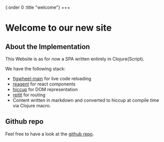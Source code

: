 {:order 0
 :title "welcome"}
+++

# Welcome to our new site

## About the Implementation

This Website is as for now a SPA written entirely in Clojure(Script).

We have the following stack:
- [figwheel-main](https://figwheel.org/) for live code reloading
- [reagent](https://github.com/reagent-project/reagent) for react components
- [hiccup](https://github.com/weavejester/hiccup) for DOM representation
- [reitit](https://github.com/metosin/reitit) for routing
- Content written in markdown and converted to hiccup at compile time via Clojure macro.

## Github repo

Feel free to have a look at the [github repo](https://github.com/skydread1/flybot.sg "to github").